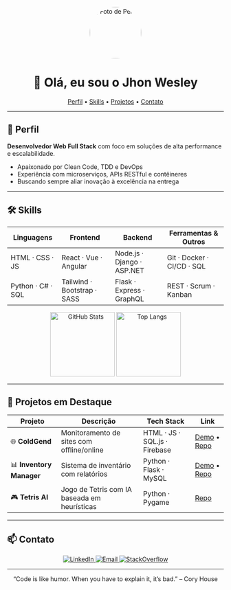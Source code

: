 <p align="center">
  <img src="[[https://github.com/seu-usuario.png](https://github.com/account)](https://avatars.githubusercontent.com/u/102744615?v=4)" alt="Foto de Perfil" width="120" style="border-radius:50%;" />
</p>

<h1 align="center">👋 Olá, eu sou o Jhon Wesley</h1>
<p align="center">
  <a href="#perfil">Perfil</a> •
  <a href="#skills">Skills</a> •
  <a href="#projetos">Projetos</a> •
  <a href="#contato">Contato</a>
</p>

---

## 🎯 Perfil  
**Desenvolvedor Web Full Stack** com foco em soluções de alta performance e escalabilidade.  
- Apaixonado por Clean Code, TDD e DevOps  
- Experiência com microserviços, APIs RESTful e contêineres  
- Buscando sempre aliar inovação à excelência na entrega  

---

## 🛠️ Skills  

| Linguagens       | Frontend                        | Backend                       | Ferramentas & Outros         |
|------------------|---------------------------------|-------------------------------|------------------------------|
| HTML · CSS · JS  | React · Vue · Angular           | Node.js · Django · ASP.NET    | Git · Docker · CI/CD · SQL   |
| Python · C# · SQL| Tailwind · Bootstrap · SASS     | Flask · Express · GraphQL     | REST · Scrum · Kanban        |

<p align="center">
  <img height="150" src="https://github-readme-stats.vercel.app/api?username=seu-usuario&show_icons=true&theme=react" alt="GitHub Stats" />
  <img height="150" src="https://github-readme-stats.vercel.app/api/top-langs/?username=seu-usuario&layout=compact&theme=react" alt="Top Langs" />
</p>

---

## 🚀 Projetos em Destaque  

| Projeto                        | Descrição                               | Tech Stack                   | Link                          |
|--------------------------------|-----------------------------------------|-------------------------------|-------------------------------|
| 🌐 **ColdGend**                | Monitoramento de sites com offline/online | HTML · JS · SQL.js · Firebase | [Demo](#) • [Repo](#)        |
| 📊 **Inventory Manager**       | Sistema de inventário com relatórios    | Python · Flask · MySQL        | [Demo](#) • [Repo](#)        |
| 🎮 **Tetris AI**               | Jogo de Tetris com IA baseada em heurísticas | Python · Pygame               | [Repo](#)                     |

---

## 📫 Contato  

<p align="center">
  <a href="https://linkedin.com/in/seu-linkedin" target="_blank">
    <img src="https://img.shields.io/badge/LinkedIn-0077B5?style=flat&logo=linkedin&logoColor=white" alt="LinkedIn" />
  </a>
  <a href="mailto:seu.email@exemplo.com">
    <img src="https://img.shields.io/badge/Email-D14836?style=flat&logo=gmail&logoColor=white" alt="Email" />
  </a>
  <a href="https://stackoverflow.com/users/seu-userid" target="_blank">
    <img src="https://img.shields.io/badge/StackOverflow-FE7A16?style=flat&logo=stackoverflow&logoColor=white" alt="StackOverflow" />
  </a>
</p>

---

<p align="center">
  “Code is like humor. When you have to explain it, it’s bad.” – Cory House  
</p>
